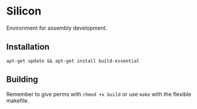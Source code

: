 # Silicon

Environment for assembly development.

## Installation
```
apt-get update && apt-get install build-essential
```

## Building
Remember to give perms with `chmod +x build` or use `make` with the flexible makefile.